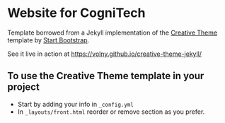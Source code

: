 # Website for CogniTech

Template borrowed from a Jekyll implementation of the [Creative Theme](http://startbootstrap.com/template-overviews/creative/) template by [Start Bootstrap](http://startbootstrap.com).

See it live in action at <https://volny.github.io/creative-theme-jekyll/>

## To use the Creative Theme template in your project

- Start by adding your info in `_config.yml`
- In `_layouts/front.html` reorder or remove section as you prefer.

